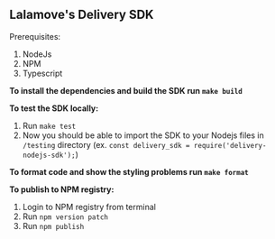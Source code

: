 ## Lalamove's Delivery SDK

Prerequisites:

1. NodeJs
2. NPM
3. Typescript

**To install the dependencies and build the SDK run `make build`**

**To test the SDK locally:**

1. Run `make test`
2. Now you should be able to import the SDK to your Nodejs files in `/testing` directory (ex. `const delivery_sdk = require('delivery-nodejs-sdk');`)

**To format code and show the styling problems run `make format`**

**To publish to NPM registry:**

1. Login to NPM registry from terminal
2. Run `npm version patch`
3. Run `npm publish`